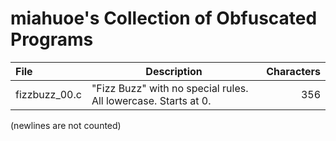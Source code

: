 # miahuoe's Collection of Obfuscated Programs
| File | Description | Characters |
|:-|-|-:|
| fizzbuzz\_00.c | "Fizz Buzz" with no special rules. All lowercase. Starts at 0. | 356 |
(newlines are not counted)
